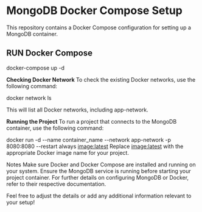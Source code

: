 # MongoDB Docker Compose Setup

This repository contains a Docker Compose configuration for setting up a MongoDB container.

## RUN Docker Compose
docker-compose up -d


**Checking Docker Network**
To check the existing Docker networks, use the following command:

docker network ls

This will list all Docker networks, including app-network.

**Running the Project**
To run a project that connects to the MongoDB container, use the following command:

docker run -d --name container_name --network app-network -p 8080:8080 --restart always <image:latest>
Replace <image:latest> with the appropriate Docker image name for your project.

Notes
Make sure Docker and Docker Compose are installed and running on your system.
Ensure the MongoDB service is running before starting your project container.
For further details on configuring MongoDB or Docker, refer to their respective documentation.


Feel free to adjust the details or add any additional information relevant to your setup!


